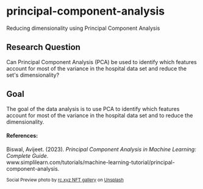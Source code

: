 # principal-component-analysis
Reducing dimensionality using Principal Component Analysis

## Research Question
<p>Can Principal Component Analysis (PCA) be used to identify which features account for most of the variance in the hospital data set and reduce the set's dimensionality?</p>

## Goal
<p>The goal of the data analysis is to use PCA to identify which features account for most of the variance in the hospital data set and to reduce the dimensionality.</p>

#### References:
<p>Biswal, Avijeet. (2023). <em>Principal Component Analysis in Machine Learning: Complete Guide.</em><br> www.simplilearn.com/tutorials/machine-learning-tutorial/principal-component-analysis.</p>

<sub> Social Preview photo by <a href="https://unsplash.com/@moneyphotos?utm_content=creditCopyText&utm_medium=referral&utm_source=unsplash">rc.xyz NFT gallery</a> on <a href="https://unsplash.com/photos/a-person-is-holding-a-pencil-in-front-of-a-laptop-UqILKDhWiFw?utm_content=creditCopyText&utm_medium=referral&utm_source=unsplash">Unsplash</a> </sub>
  
